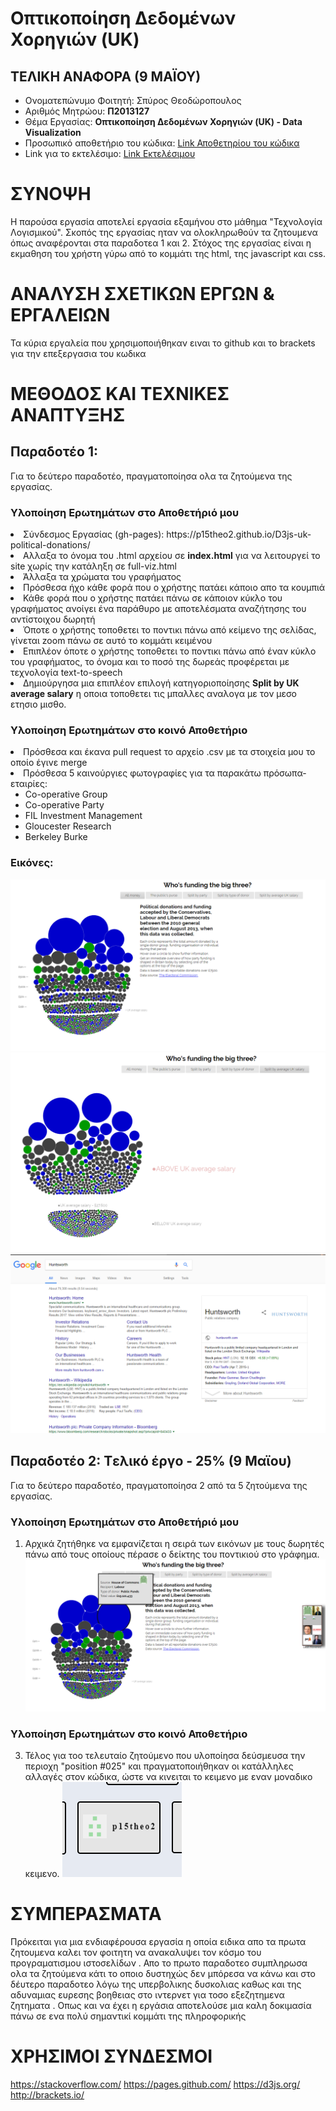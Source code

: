 # Οπτικοποίηση Δεδομένων Χορηγιών (UK)

## ΤΕΛΙΚΗ ΑΝΑΦΟΡΑ (9 ΜΑΪΟΥ)
* Ονοματεπώνυμο Φοιτητή:  Σπύρος Θεοδώροπουλος
* Αριθμός Μητρώου: **Π2013127**
* Θέμα Εργασίας: **Οπτικοποίηση Δεδομένων Χορηγιών (UK) - Data Visualization**
* Προσωπικό αποθετήριο του κώδικα: [Link Αποθετηρίου του κώδικα](https://github.com/p15theo2/D3js-uk-political-donations)
* Link για το εκτελέσιμο: [Link Εκτελέσιμου](https://p15theo2.github.io/D3js-uk-political-donations/)



# ΣΥΝΟΨΗ

Η παρούσα εργασία αποτελεί εργασία εξαμήνου στο μάθημα "Τεχνολογία Λογισμικού".  Σκοπός της εργασίας ηταν να ολοκληρωθούν τα ζητουμενα όπως αναφέρονται στα παραδοτεα 1 και 2. Στόχος της εργασίας είναι η εκμαθηση του χρήστη γύρω από το κομμάτι της html, της javascript και css.


# ΑΝΑΛΥΣΗ ΣΧΕΤΙΚΩΝ ΕΡΓΩΝ & ΕΡΓΑΛΕΙΩΝ

Τα κύρια εργαλεία που χρησιμοποιήθηκαν ειναι το github και το brackets για την επεξεργασια του κωδικα


# ΜΕΘΟΔΟΣ ΚΑΙ ΤΕΧΝΙΚΕΣ ΑΝΑΠΤΥΞΗΣ

## Παραδοτέο 1:

Για το δεύτερο παραδοτέο, πραγματοποίησα ολα τα ζητούμενα της εργασίας.

### Υλοποίηση Ερωτημάτων στο Αποθετήριό μου

<or>
  <li>Σύνδεσμος Εργασίας (gh-pages): https://p15theo2.github.io/D3js-uk-political-donations/</li>
  <li>Αλλαξα το όνομα του .html αρχείου σε <b>index.html</b> για να λειτουργεί το site χωρίς την κατάληξη σε full-viz.html</li>
  <li>Άλλαξα τα χρώματα του γραφήματος</li>
  <li>Πρόσθεσα ήχο κάθε φορά που ο χρήστης πατάει κάποιο απο τα κουμπιά</li>
  <li>Κάθε φορά που ο χρήστης πατάει πάνω σε κάποιον κύκλο του γραφήματος ανοίγει ένα παράθυρο με αποτελέσματα αναζήτησης του αντίστοιχου δωρητή</li>
  <li>Όποτε ο χρήστης τοποθετει το ποντικι πάνω από κείμενο της σελίδας, γίνεται zoom πάνω σε αυτό το κομμάτι κειμένου</li>
  <li>Επιπλέον όποτε ο χρήστης τοποθετει το ποντικι πάνω από έναν κύκλο του γραφήματος, το όνομα και το ποσό της δωρεάς προφέρεται με τεχνολογία text-to-speech</li>
  <li>Δημιούργησα μια επιπλέον επιλογή κατηγοριοποίησης <b>Split by UK average salary</b> η οποια τοποθετει τις μπαλλες αναλογα με τον μεσο ετησιο μισθο.</li>
</or>

### Υλοποίηση Ερωτημάτων στο κοινό Αποθετήριο

<or>
  <li>Πρόσθεσα και έκανα pull request το αρχείο .csv με τα στοιχεία μου το οποίο έγινε merge</li>
  <li>Πρόσθεσα 5 καινούργιες φωτογραφίες για τα παρακάτω πρόσωπα-εταιρίες:<ul>
        <li>Co-operative Group</li>
        <li>Co-operative Party</li>
        <li>FIL Investment Management</li>
        <li>Gloucester Research</li>
        <li>Berkeley Burke</li>
        </ul></li>
</or>

### Εικόνες:

![Αλλαγή Χρωμάτων](pics/Screenshot_1.png)
![Zoom on Hover - Split by UK acerage salary](pics/Screenshot_2.png)
![Google Search on Click](pics/Screenshot_3.png)


## Παραδοτέο 2: Tελικό έργο - 25% (9 Μαϊου)

Για το δεύτερο παραδοτέο, πραγματοποίησα 2 από τα 5 ζητούμενα της εργασίας.

### Υλοποίηση Ερωτημάτων στο Αποθετήριό μου

1) Αρχικά ζητήθηκε να εμφανίζεται η σειρά των εικόνων με τους δωρητές πάνω από τους οποίους πέρασε ο δείκτης του ποντικιού στο γράφημα.
![λιστα](pics/list.png)

### Υλοποίηση Ερωτημάτων στο κοινό Αποθετήριο

3) Τέλος για τοο τελευταίο ζητούμενο που υλοποίησα δεύσμευσα την περιοχη "position #025" και πραγματοποιήθηκαν οι κατάλληλες αλλαγές στον κώδικα, ώστε να κινειται το κειμενο με εναν μοναδικο κειμενο.
![κινηση](pics/move.png)


# ΣΥΜΠΕΡΑΣΜΑΤΑ

Πρόκειται για μια ενδιαφέρουσα εργασία η οποία ειδικα απο τα πρωτα ζητουμενα καλει τον φοιτητη να ανακαλυψει τον κόσμο του προγραματισμου ιστοσελίδων . Απο το πρωτο παραδοτεο συμπληρωσα ολα τα ζητούμενα κάτι το οποιο δυστηχώς δεν μπόρεσα να κάνω και στο δέυτερο παραδοτεο λόγω της υπερβολικης δυσκολιας καθως και της αδυναμιας ευρεσης βοηθειας στο ιντερνετ για τοσο εξεζητημενα ζητηματα .
Οπως και να έχει η εργάσια αποτελούσε μια καλη δοκιμασία πάνω σε ενα πολύ σημαντικί κομμάτι της πληροφορικής

# ΧΡΗΣΙΜΟΙ ΣΥΝΔΕΣΜΟΙ
https://stackoverflow.com/
https://pages.github.com/
https://d3js.org/
http://brackets.io/

